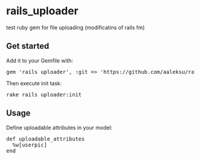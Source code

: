 rails_uploader
==============

test ruby gem for file uploading (modificatins of rails fm)


Get started
------------

Add it to your Gemfile with:

<pre>
gem 'rails_uploader', :git => 'https://github.com/aaleksu/rails_uploader.git'
</pre>


Then execute init task:

<pre>
rake rails_uploader:init
</pre>


Usage
-----

Define uploadable attributes in your model:

<pre>
def uploadable_attributes
  %w[userpic]
end
</pre>
